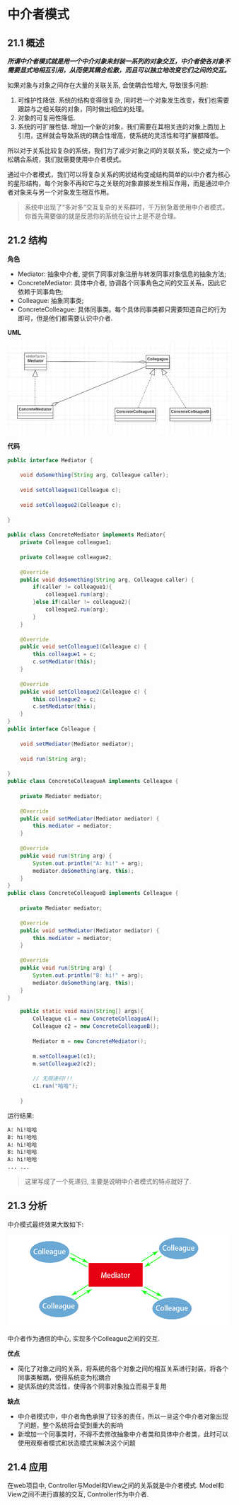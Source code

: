 # 中介者模式

## 21.1 概述

***所谓中介者模式就是用一个中介对象来封装一系列的对象交互，中介者使各对象不需要显式地相互引用，从而使其耦合松散，而且可以独立地改变它们之间的交互。***

如果对象与对象之间存在大量的关联关系, 会使耦合性增大, 导致很多问题:

1. 可维护性降低. 系统的结构变得很复杂, 同时若一个对象发生改变，我们也需要跟踪与之相关联的对象，同时做出相应的处理。
2. 对象的可复用性降低.
3. 系统的可扩展性低. 增加一个新的对象，我们需要在其相关连的对象上面加上引用，这样就会导致系统的耦合性增高，使系统的灵活性和可扩展都降低。

所以对于关系比较复杂的系统，我们为了减少对象之间的关联关系，使之成为一个松耦合系统，我们就需要使用中介者模式。

通过中介者模式，我们可以将复杂关系的网状结构变成结构简单的以中介者为核心的星形结构，每个对象不再和它与之关联的对象直接发生相互作用，而是通过中介者对象来与另一个对象发生相互作用。

> 系统中出现了“多对多”交互复杂的关系群时，千万别急着使用中介者模式，你首先需要做的就是反思你的系统在设计上是不是合理。

## 21.2 结构

**角色**

* Mediator: 抽象中介者, 提供了同事对象注册与转发同事对象信息的抽象方法;
* ConcreteMediator: 具体中介者, 协调各个同事角色之间的交互关系，因此它依赖于同事角色;
* Colleague: 抽象同事类;
* ConcreteColleague: 具体同事类。每个具体同事类都只需要知道自己的行为即可，但是他们都需要认识中介者.

**UML**

![image](img/mediator.png)

**代码**

```java
public interface Mediator {

    void doSomething(String arg, Colleague caller);

    void setColleague1(Colleague c);

    void setColleague2(Colleague c);

}

public class ConcreteMediator implements Mediator{
    private Colleague colleague1;

    private Colleague colleague2;

    @Override
    public void doSomething(String arg, Colleague caller) {
        if(caller != colleague1){
            colleague1.run(arg);
        }else if(caller != colleague2){
            colleague2.run(arg);
        }
    }

    @Override
    public void setColleague1(Colleague c) {
        this.colleague1 = c;
        c.setMediator(this);
    }

    @Override
    public void setColleague2(Colleague c) {
        this.colleague2 = c;
        c.setMediator(this);
    }
}
public interface Colleague {

    void setMediator(Mediator mediator);

    void run(String arg);

}
public class ConcreteColleagueA implements Colleague {

    private Mediator mediator;

    @Override
    public void setMediator(Mediator mediator) {
        this.mediator = mediator;
    }

    @Override
    public void run(String arg) {
        System.out.println("A: hi!" + arg);
        mediator.doSomething(arg, this);
    }
}
public class ConcreteColleagueB implements Colleague {

    private Mediator mediator;

    @Override
    public void setMediator(Mediator mediator) {
        this.mediator = mediator;
    }

    @Override
    public void run(String arg) {
        System.out.println("B: hi!" + arg);
        mediator.doSomething(arg, this);
    }
}
```

```java
    public static void main(String[] args){
        Colleague c1 = new ConcreteColleagueA();
        Colleague c2 = new ConcreteColleagueB();

        Mediator m = new ConcreteMediator();

        m.setColleague1(c1);
        m.setColleague2(c2);

        // 无限递归!!!
        c1.run("哈哈");

    }
```

运行结果:
```txt
A: hi!哈哈
B: hi!哈哈
A: hi!哈哈
B: hi!哈哈
A: hi!哈哈
... ...
```

> 这里写成了一个死递归, 主要是说明中介者模式的特点就好了.

## 21.3 分析

中介模式最终效果大致如下:

![image](img/mediator_graph.jpg)

中介者作为通信的中心, 实现多个Colleague之间的交互.

**优点**

* 简化了对象之间的关系，将系统的各个对象之间的相互关系进行封装，将各个同事类解耦，使得系统变为松耦合
* 提供系统的灵活性，使得各个同事对象独立而易于复用


**缺点**

* 中介者模式中，中介者角色承担了较多的责任，所以一旦这个中介者对象出现了问题，整个系统将会受到重大的影响
* 新增加一个同事类时，不得不去修改抽象中介者类和具体中介者类，此时可以使用观察者模式和状态模式来解决这个问题

## 21.4 应用

在web项目中, Controller与Model和View之间的关系就是中介者模式. Model和View之间不进行直接的交互, Controller作为中介者.